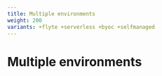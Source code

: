 ```yaml
---
title: Multiple environments
weight: 200
variants: +flyte +serverless +byoc +selfmanaged
---
```


# Multiple environments
